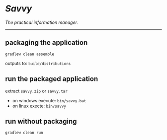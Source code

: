 # *Savvy*
*The practical information manager.*


---

## packaging the application
`gradlew clean assemble`

outputs to: `build/distributions`

## run the packaged application
extract `savvy.zip` or `savvy.tar`

- on windows execute: `bin/savvy.bat`
- on linux execte: `bin/savvy`

## run without packaging
`gradlew clean run`


